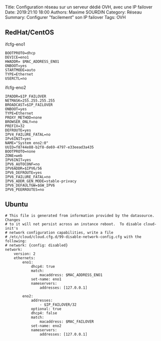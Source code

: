 Title: Configuration réseau sur un serveur dédié OVH, avec une IP failover
Date: 2019:21:10 18:00
Authors: Maxime SOURDIN
Category: Réseau
Summary: Configurer "facilement" son IP failover
Tags: OVH

## RedHat/CentOS
ifcfg-eno1

    BOOTPROTO=dhcp
    DEVICE=eno1
    HWADDR= $MAC_ADDRESS_ENO1
    ONBOOT=yes
    STARTMODE=auto
    TYPE=Ethernet
    USERCTL=no

ifcfg-eno2

    IPADDR=$IP_FAILOVER
    NETMASK=255.255.255.255
    BROADCAST=$IP_FAILOVER
    ONBOOT=yes
    TYPE=Ethernet
    PROXY_METHOD=none
    BROWSER_ONLY=no
    PREFIX=32
    DEFROUTE=yes
    IPV4_FAILURE_FATAL=no
    IPv6INIT=yes
    NAME="System eno2:0"
    UUID=f8744e88-b2f8-de69-4797-e33eead3a435
    BOOTPROTO=none
    ZONE=web
    IPV6INIT=yes
    IPV6_AUTOCONF=no
    IPV6ADDR=$IPV6/56
    IPV6_DEFROUTE=yes
    IPV6_FAILURE_FATAL=no
    IPV6_ADDR_GEN_MODE=stable-privacy
    IPV6_DEFAULTGW=$GW_IPV6
    IPV6_PEERROUTES=no

## Ubuntu

    # This file is generated from information provided by the datasource.  Changes
    # to it will not persist across an instance reboot.  To disable cloud-init's
    # network configuration capabilities, write a file
    # /etc/cloud/cloud.cfg.d/99-disable-network-config.cfg with the following:
    # network: {config: disabled}
    network:
        version: 2
        ethernets:
            eno1:
                dhcp4: true
                match:
                    macaddress: $MAC_ADDRESS_ENO1
                set-name: eno1
                nameservers:
                    addresses: [127.0.0.1]

            eno2:
                addresses:
                    - $IP_FAILOVER/32
                optional: true
                dhcp4: false
                match:
                    macaddress: $MAC_FAILOVER
                set-name: eno2
                nameservers:
                    addresses: [127.0.0.1]

